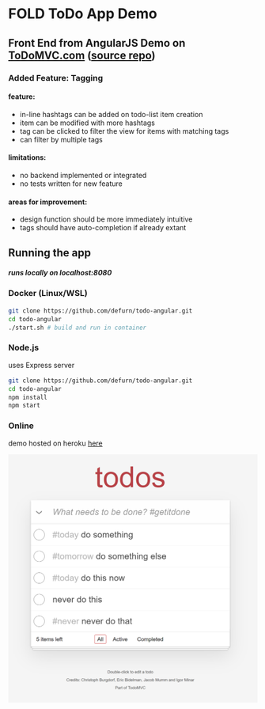 # FOLD ToDo App Demo
## Front End from AngularJS Demo on [ToDoMVC.com](https://todomvc.com/examples/angularjs/#/) ([source repo](https://github.com/tastejs/todomvc/tree/gh-pages/examples/angularjs))    

### Added Feature: Tagging
#### feature: 
* in-line hashtags can be added on todo-list item creation
* item can be modified with more hashtags
* tag can be clicked to filter the view for items with matching tags
* can filter by multiple tags
#### limitations:
* no backend implemented or integrated  
* no tests written for new feature  
#### areas for improvement:
* design function should be more immediately intuitive
* tags should have auto-completion if already extant

## Running the app
##### runs locally on localhost:8080
### Docker (Linux/WSL)
```bash
git clone https://github.com/defurn/todo-angular.git
cd todo-angular
./start.sh # build and run in container
```
### Node.js
uses Express server
```bash
git clone https://github.com/defurn/todo-angular.git
cd todo-angular
npm install
npm start
```
### Online
demo hosted on heroku [here](https://tranquil-mountain-17858.herokuapp.com/)  

![TODO added feature screenshot](./Screenshot.png "TODO added feature screenshot")
